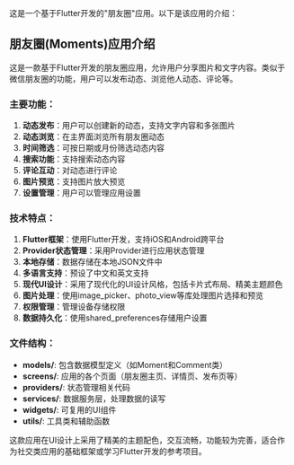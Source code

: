 这是一个基于Flutter开发的"朋友圈"应用。以下是该应用的介绍：

## 朋友圈(Moments)应用介绍

这是一款基于Flutter开发的朋友圈应用，允许用户分享图片和文字内容。类似于微信朋友圈的功能，用户可以发布动态、浏览他人动态、评论等。

### 主要功能：

1. **动态发布**：用户可以创建新的动态，支持文字内容和多张图片
2. **动态浏览**：在主界面浏览所有朋友圈动态
3. **时间筛选**：可按日期或月份筛选动态内容
4. **搜索功能**：支持搜索动态内容
5. **评论互动**：对动态进行评论
6. **图片预览**：支持图片放大预览
7. **设置管理**：用户可以管理应用设置

### 技术特点：

1. **Flutter框架**：使用Flutter开发，支持iOS和Android跨平台
2. **Provider状态管理**：采用Provider进行应用状态管理
3. **本地存储**：数据存储在本地JSON文件中
4. **多语言支持**：预设了中文和英文支持
5. **现代UI设计**：采用了现代化的UI设计风格，包括卡片式布局、精美主题颜色
6. **图片处理**：使用image_picker、photo_view等库处理图片选择和预览
7. **权限管理**：管理设备存储权限
8. **数据持久化**：使用shared_preferences存储用户设置

### 文件结构：

- **models/**: 包含数据模型定义（如Moment和Comment类）
- **screens/**: 应用的各个页面（朋友圈主页、详情页、发布页等）
- **providers/**: 状态管理相关代码
- **services/**: 数据服务层，处理数据的读写
- **widgets/**: 可复用的UI组件
- **utils/**: 工具类和辅助函数

这款应用在UI设计上采用了精美的主题配色，交互流畅，功能较为完善，适合作为社交类应用的基础框架或学习Flutter开发的参考项目。

